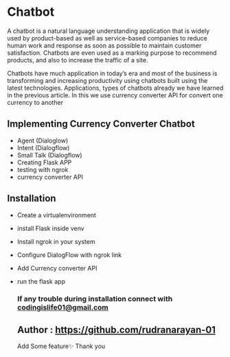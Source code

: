 # Chatbot 

A chatbot is a natural language understanding application that is widely used by product-based as well as service-based companies to reduce human work and response as soon as possible to maintain customer satisfaction. Chatbots are even used as a marking purpose to recommend products, and also to increase the traffic of a site.

Chatbots have much application in today’s era and most of the business is transforming and increasing productivity using chatbots built using the latest technologies. Applications, types of chatbots already we have learned in the previous article. In this we use currency converter API for convert one currency to another 

## Implementing Currency Converter Chatbot
- Agent (Dialoglow)
- Intent (Dialogflow)
- Small Talk (Dialogflow)
- Creating Flask APP
- testing with ngrok
- currency converter API

  
## Installation 
- Create a virtualenvironment
- install Flask inside venv
- Install ngrok in your system
- Configure DialogFlow with ngrok link
- Add Currency converter API
- run the flask app

  ### If any trouble during installation connect with codingislife01@gmail.com

  ## Author : https://github.com/rudranarayan-01

  Add Some feature✨
  Thank you

